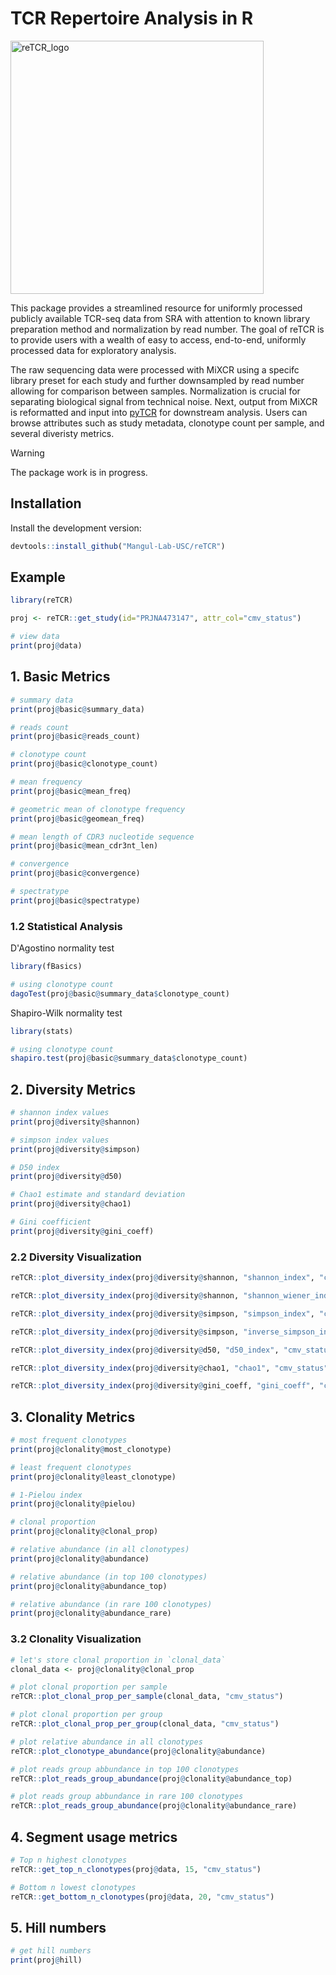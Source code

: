 # TCR Repertoire Analysis in R


<img width="405" alt="reTCR_logo" src="https://github.com/Mangul-Lab-USC/reTCR/assets/118077332/a7a21580-d8d1-49bc-ae2a-b65af1da7f37">

This package provides a streamlined resource for uniformly processed publicly available TCR-seq data from SRA with attention to known library preparation method and normalization by read number. The goal of reTCR is to provide users with a wealth of easy to access, end-to-end, uniformly processed data for exploratory analysis. 

The raw sequencing data were processed with MiXCR using a specifc library preset for each study and further downsampled by read number allowing for comparison between samples. Normalization is crucial for separating biological signal from technical noise. Next, output from MiXCR is reformatted and input into [pyTCR](https://github.com/Mangul-Lab-USC/pyTCR) for downstream analysis. Users can browse attributes such as study metadata, clonotype count per sample, and several diveristy metrics. 

> [!WARNING]
> The package work is in progress.

## Installation

Install the development version:

```r
devtools::install_github("Mangul-Lab-USC/reTCR")
```

## Example

```r
library(reTCR)

proj <- reTCR::get_study(id="PRJNA473147", attr_col="cmv_status")

# view data
print(proj@data)
```

## 1. Basic Metrics

```r
# summary data
print(proj@basic@summary_data)

# reads count
print(proj@basic@reads_count)

# clonotype count
print(proj@basic@clonotype_count)

# mean frequency
print(proj@basic@mean_freq)

# geometric mean of clonotype frequency
print(proj@basic@geomean_freq)

# mean length of CDR3 nucleotide sequence
print(proj@basic@mean_cdr3nt_len)

# convergence
print(proj@basic@convergence)

# spectratype
print(proj@basic@spectratype)
```

### 1.2 Statistical Analysis

D'Agostino normality test

```r
library(fBasics)

# using clonotype count
dagoTest(proj@basic@summary_data$clonotype_count)
```

Shapiro-Wilk normality test

```r
library(stats)

# using clonotype count
shapiro.test(proj@basic@summary_data$clonotype_count)
```

## 2. Diversity Metrics

```r
# shannon index values
print(proj@diversity@shannon)

# simpson index values
print(proj@diversity@simpson)

# D50 index
print(proj@diversity@d50)

# Chao1 estimate and standard deviation
print(proj@diversity@chao1)

# Gini coefficient
print(proj@diversity@gini_coeff)
```

### 2.2 Diversity Visualization

```r
reTCR::plot_diversity_index(proj@diversity@shannon, "shannon_index", "cmv_status")

reTCR::plot_diversity_index(proj@diversity@shannon, "shannon_wiener_index", "cmv_status")

reTCR::plot_diversity_index(proj@diversity@simpson, "simpson_index", "cmv_status")

reTCR::plot_diversity_index(proj@diversity@simpson, "inverse_simpson_index", "cmv_status")

reTCR::plot_diversity_index(proj@diversity@d50, "d50_index", "cmv_status")

reTCR::plot_diversity_index(proj@diversity@chao1, "chao1", "cmv_status")

reTCR::plot_diversity_index(proj@diversity@gini_coeff, "gini_coeff", "cmv_status")
```

## 3. Clonality Metrics

```r
# most frequent clonotypes
print(proj@clonality@most_clonotype)

# least frequent clonotypes
print(proj@clonality@least_clonotype)

# 1-Pielou index
print(proj@clonality@pielou)

# clonal proportion
print(proj@clonality@clonal_prop)

# relative abundance (in all clonotypes)
print(proj@clonality@abundance)

# relative abundance (in top 100 clonotypes)
print(proj@clonality@abundance_top)

# relative abundance (in rare 100 clonotypes)
print(proj@clonality@abundance_rare)
```

### 3.2 Clonality Visualization

```r
# let's store clonal proportion in `clonal_data`
clonal_data <- proj@clonality@clonal_prop

# plot clonal proportion per sample
reTCR::plot_clonal_prop_per_sample(clonal_data, "cmv_status")

# plot clonal proportion per group
reTCR::plot_clonal_prop_per_group(clonal_data, "cmv_status")

# plot relative abundance in all clonotypes
reTCR::plot_clonotype_abundance(proj@clonality@abundance)

# plot reads group abbundance in top 100 clonotypes
reTCR::plot_reads_group_abundance(proj@clonality@abundance_top)

# plot reads group abbundance in rare 100 clonotypes
reTCR::plot_reads_group_abundance(proj@clonality@abundance_rare)
```

## 4. Segment usage metrics

```r
# Top n highest clonotypes
reTCR::get_top_n_clonotypes(proj@data, 15, "cmv_status")

# Bottom n lowest clonotypes
reTCR::get_bottom_n_clonotypes(proj@data, 20, "cmv_status")
```

## 5. Hill numbers

```r
# get hill numbers
print(proj@hill)
```

